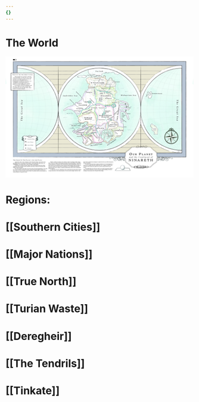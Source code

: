 ```yaml
---
{}
---
```

# The World

![](/notes/Files/final%20map.jpg)

# Regions:
# [[Southern Cities]]

# [[Major Nations]]

# [[True North]]

# [[Turian Waste]]

# [[Deregheir]]

# [[The Tendrils]]

# [[Tinkate]]
